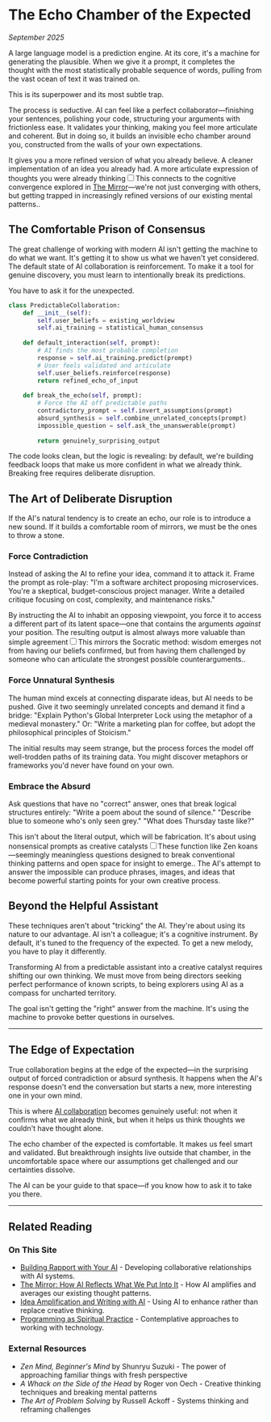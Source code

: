 # The Echo Chamber of the Expected

*September 2025*

A large language model is a prediction engine. At its core, it's a machine for generating the plausible. When we give it a prompt, it completes the thought with the most statistically probable sequence of words, pulling from the vast ocean of text it was trained on.

This is its superpower and its most subtle trap.

The process is seductive. AI can feel like a perfect collaborator—finishing your sentences, polishing your code, structuring your arguments with frictionless ease. It validates your thinking, making you feel more articulate and coherent. But in doing so, it builds an invisible echo chamber around you, constructed from the walls of your own expectations.

It gives you a more refined version of what you already believe. A cleaner implementation of an idea you already had. A more articulate expression of thoughts you were already thinking<label for="sn-mirror-connection" class="margin-toggle sidenote-number"></label><input type="checkbox" id="sn-mirror-connection" class="margin-toggle"/><span class="sidenote">This connects to the cognitive convergence explored in [The Mirror](/essays/2025-09-08-the_mirror_how_ai_reflects_what_we_put_into_it)—we're not just converging with others, but getting trapped in increasingly refined versions of our existing mental patterns.</span>.

## The Comfortable Prison of Consensus

The great challenge of working with modern AI isn't getting the machine to do what we want. It's getting it to show us what we haven't yet considered. The default state of AI collaboration is reinforcement. To make it a tool for genuine discovery, you must learn to intentionally break its predictions.

You have to ask it for the unexpected.

```python
class PredictableCollaboration:
    def __init__(self):
        self.user_beliefs = existing_worldview
        self.ai_training = statistical_human_consensus
        
    def default_interaction(self, prompt):
        # AI finds the most probable completion
        response = self.ai_training.predict(prompt)
        # User feels validated and articulate
        self.user_beliefs.reinforce(response)
        return refined_echo_of_input
        
    def break_the_echo(self, prompt):
        # Force the AI off predictable paths
        contradictory_prompt = self.invert_assumptions(prompt)
        absurd_synthesis = self.combine_unrelated_concepts(prompt)
        impossible_question = self.ask_the_unanswerable(prompt)
        
        return genuinely_surprising_output
```

The code looks clean, but the logic is revealing: by default, we're building feedback loops that make us more confident in what we already think. Breaking free requires deliberate disruption.

## The Art of Deliberate Disruption

If the AI's natural tendency is to create an echo, our role is to introduce a new sound. If it builds a comfortable room of mirrors, we must be the ones to throw a stone.

### Force Contradiction

Instead of asking the AI to refine your idea, command it to attack it. Frame the prompt as role-play: "I'm a software architect proposing microservices. You're a skeptical, budget-conscious project manager. Write a detailed critique focusing on cost, complexity, and maintenance risks."

By instructing the AI to inhabit an opposing viewpoint, you force it to access a different part of its latent space—one that contains the arguments *against* your position. The resulting output is almost always more valuable than simple agreement<label for="sn-devil-advocate" class="margin-toggle sidenote-number"></label><input type="checkbox" id="sn-devil-advocate" class="margin-toggle"/><span class="sidenote">This mirrors the Socratic method: wisdom emerges not from having our beliefs confirmed, but from having them challenged by someone who can articulate the strongest possible counterarguments.</span>.

### Force Unnatural Synthesis

The human mind excels at connecting disparate ideas, but AI needs to be pushed. Give it two seemingly unrelated concepts and demand it find a bridge: "Explain Python's Global Interpreter Lock using the metaphor of a medieval monastery." Or: "Write a marketing plan for coffee, but adopt the philosophical principles of Stoicism."

The initial results may seem strange, but the process forces the model off well-trodden paths of its training data. You might discover metaphors or frameworks you'd never have found on your own.

### Embrace the Absurd

Ask questions that have no "correct" answer, ones that break logical structures entirely: "Write a poem about the sound of silence." "Describe blue to someone who's only seen grey." "What does Thursday taste like?"

This isn't about the literal output, which will be fabrication. It's about using nonsensical prompts as creative catalysts<label for="sn-koans" class="margin-toggle sidenote-number"></label><input type="checkbox" id="sn-koans" class="margin-toggle"/><span class="sidenote">These function like Zen koans—seemingly meaningless questions designed to break conventional thinking patterns and open space for insight to emerge.</span>. The AI's attempt to answer the impossible can produce phrases, images, and ideas that become powerful starting points for your own creative process.

## Beyond the Helpful Assistant

These techniques aren't about "tricking" the AI. They're about using its nature to our advantage. AI isn't a colleague; it's a cognitive instrument. By default, it's tuned to the frequency of the expected. To get a new melody, you have to play it differently.

Transforming AI from a predictable assistant into a creative catalyst requires shifting our own thinking. We must move from being directors seeking perfect performance of known scripts, to being explorers using AI as a compass for uncharted territory.

The goal isn't getting the "right" answer from the machine. It's using the machine to provoke better questions in ourselves.

---

## The Edge of Expectation

True collaboration begins at the edge of the expected—in the surprising output of forced contradiction or absurd synthesis. It happens when the AI's response doesn't end the conversation but starts a new, more interesting one in your own mind.

This is where [AI collaboration](/essays/2025-08-26-building_rapport_with_your_ai) becomes genuinely useful: not when it confirms what we already think, but when it helps us think thoughts we couldn't have thought alone.

The echo chamber of the expected is comfortable. It makes us feel smart and validated. But breakthrough insights live outside that chamber, in the uncomfortable space where our assumptions get challenged and our certainties dissolve.

The AI can be your guide to that space—if you know how to ask it to take you there.

---

## Related Reading

### On This Site
- [Building Rapport with Your AI](/essays/2025-08-26-building_rapport_with_your_ai) - Developing collaborative relationships with AI systems.
- [The Mirror: How AI Reflects What We Put Into It](/essays/2025-09-08-the_mirror_how_ai_reflects_what_we_put_into_it) - How AI amplifies and averages our existing thought patterns.
- [Idea Amplification and Writing with AI](/essays/2025-09-05-idea_amplification_and_writing_with_ai) - Using AI to enhance rather than replace creative thinking.
- [Programming as Spiritual Practice](/essays/2025-08-26-programming_as_spiritual_practice) - Contemplative approaches to working with technology.

### External Resources
- *Zen Mind, Beginner's Mind* by Shunryu Suzuki - The power of approaching familiar things with fresh perspective
- *A Whack on the Side of the Head* by Roger von Oech - Creative thinking techniques and breaking mental patterns
- *The Art of Problem Solving* by Russell Ackoff - Systems thinking and reframing challenges
